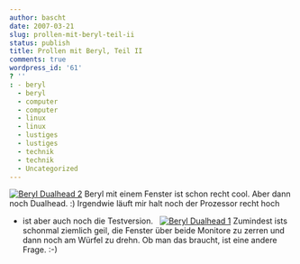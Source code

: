 ```yaml
---
author: bascht
date: 2007-03-21
slug: prollen-mit-beryl-teil-ii
status: publish
title: Prollen mit Beryl, Teil II
comments: true
wordpress_id: '61'
? ''
: - beryl
  - beryl
  - computer
  - computer
  - linux
  - linux
  - lustiges
  - lustiges
  - technik
  - technik
  - Uncategorized
---
```


[![Beryl Dualhead 2](http://www.bascht.com/uploads/2007/03/berylproll2.thumbnail.jpg)](http://www.bascht.com/2007/03/21/prollen-mit-beryl-teil-ii/beryl-dualhead-2/ "Beryl Dualhead 2")
Beryl mit einem Fenster ist schon recht cool. Aber dann noch
Dualhead. :) Irgendwie läuft mir halt noch der Prozessor recht hoch
- ist aber auch noch die Testversion.
 
[![Beryl Dualhead 1](http://www.bascht.com/uploads/2007/03/berylproll1.thumbnail.jpg)](http://www.bascht.com/2007/03/21/prollen-mit-beryl-teil-ii/beryl-dualhead-1/ "Beryl Dualhead 1")
Zumindest ists schonmal ziemlich geil, die Fenster über beide
Monitore zu zerren und dann noch am Würfel zu drehn. Ob man das
braucht, ist eine andere Frage. :-)



